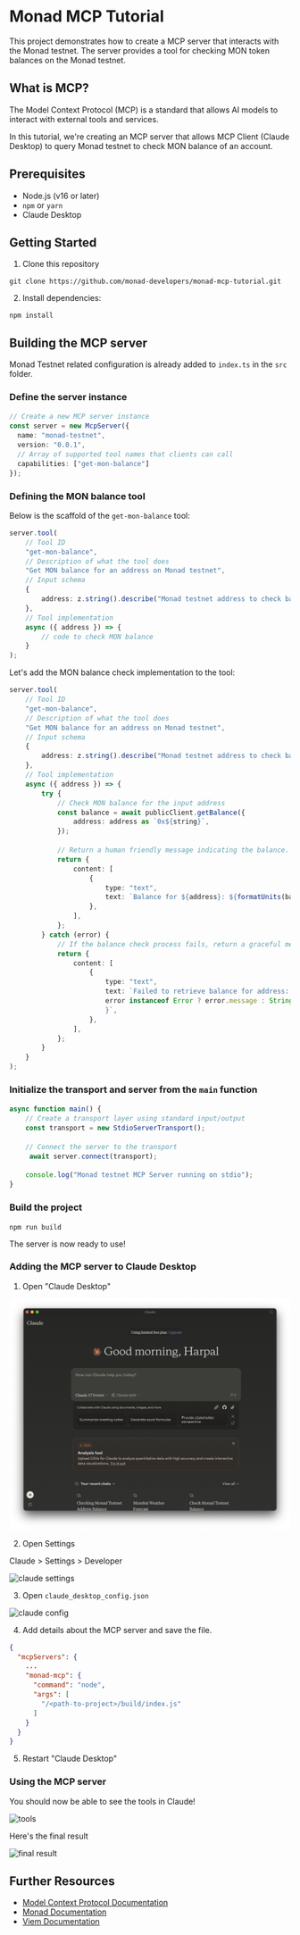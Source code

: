 # Monad MCP Tutorial

This project demonstrates how to create a MCP server that interacts with the Monad testnet. The server provides a tool for checking MON token balances on the Monad testnet.

## What is MCP?

The Model Context Protocol (MCP) is a standard that allows AI models to interact with external tools and services. 

In this tutorial, we're creating an MCP server that allows MCP Client (Claude Desktop) to query Monad testnet to check MON balance of an account.

## Prerequisites

- Node.js (v16 or later)
- `npm` or `yarn`
- Claude Desktop

## Getting Started

1. Clone this repository

```shell
git clone https://github.com/monad-developers/monad-mcp-tutorial.git
```

2. Install dependencies:

```
npm install
```

## Building the MCP server

Monad Testnet related configuration is already added to `index.ts` in the `src` folder.

### Define the server instance

```ts
// Create a new MCP server instance
const server = new McpServer({
  name: "monad-testnet",
  version: "0.0.1",
  // Array of supported tool names that clients can call
  capabilities: ["get-mon-balance"]
});
```

### Defining the MON balance tool

Below is the scaffold of the `get-mon-balance` tool:

```ts
server.tool(
    // Tool ID 
    "get-mon-balance",
    // Description of what the tool does
    "Get MON balance for an address on Monad testnet",
    // Input schema
    {
        address: z.string().describe("Monad testnet address to check balance for"),
    },
    // Tool implementation
    async ({ address }) => {
        // code to check MON balance
    }
);
```

Let's add the MON balance check implementation to the tool:

```ts
server.tool(
    // Tool ID 
    "get-mon-balance",
    // Description of what the tool does
    "Get MON balance for an address on Monad testnet",
    // Input schema
    {
        address: z.string().describe("Monad testnet address to check balance for"),
    },
    // Tool implementation
    async ({ address }) => {
        try {
            // Check MON balance for the input address
            const balance = await publicClient.getBalance({
                address: address as `0x${string}`,
            });

            // Return a human friendly message indicating the balance.
            return {
                content: [
                    {
                        type: "text",
                        text: `Balance for ${address}: ${formatUnits(balance, 18)} MON`,
                    },
                ],
            };
        } catch (error) {
            // If the balance check process fails, return a graceful message back to the MCP client indicating a failure.
            return {
                content: [
                    {
                        type: "text",
                        text: `Failed to retrieve balance for address: ${address}. Error: ${
                        error instanceof Error ? error.message : String(error)
                        }`,
                    },
                ],
            };
        }
    }
);
```

### Initialize the transport and server from the `main` function

```ts
async function main() {
    // Create a transport layer using standard input/output
    const transport = new StdioServerTransport();
    
    // Connect the server to the transport
     await server.connect(transport);
    
    console.log("Monad testnet MCP Server running on stdio");
}
```

### Build the project

```shell
npm run build
```

The server is now ready to use!

### Adding the MCP server to Claude Desktop

1. Open "Claude Desktop"

![claude desktop](/static/1.png)

2. Open Settings

Claude > Settings > Developer

![claude settings](/static/claude_settings.gif)

3. Open `claude_desktop_config.json` 

![claude config](/static/config.gif)

4. Add details about the MCP server and save the file.

```json
{
  "mcpServers": {
    ...
    "monad-mcp": {
      "command": "node",
      "args": [
        "/<path-to-project>/build/index.js"
      ]
    }
  }
}
```

5. Restart "Claude Desktop"

### Using the MCP server

You should now be able to see the tools in Claude!

![tools](/static/tools.gif)

Here's the final result

![final result](/static/final_result.gif)

## Further Resources

- [Model Context Protocol Documentation](https://modelcontextprotocol.io/introduction)
- [Monad Documentation](https://docs.monad.xyz/)
- [Viem Documentation](https://viem.sh/)

